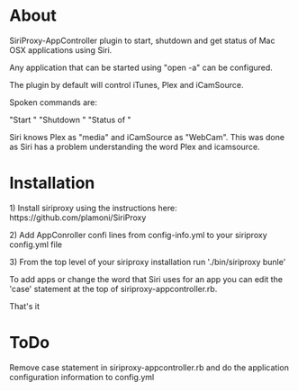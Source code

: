 <h1>About</h1>

<p>SiriProxy-AppController plugin to start, shutdown and get status of Mac OSX applications using Siri.</p>

<p>Any application that can be started using "open -a" can be configured.</p>

<p>The plugin by default will control iTunes, Plex and iCamSource.</p>

<p>Spoken commands are:</p>

<p>"Start <app>"
"Shutdown <app>"
"Status of <app>"</p>

<p>Siri knows Plex as "media" and iCamSource as "WebCam".  This was done as Siri has a problem understanding the word Plex and icamsource.  </p>

<h1>Installation</h1>

<p>1) Install siriproxy using the instructions here: https://github.com/plamoni/SiriProxy</p>

<p>2) Add AppConroller confi lines from config-info.yml to your siriproxy config.yml file</p>

<p>3) From the top level of your siriproxy installation run './bin/siriproxy bunle'</p>

<p>To add apps or change the word that Siri uses for an app you can edit the 'case' statement at the top of siriproxy-appcontroller.rb.</p>

<p>That's it</p>

<h1>ToDo</h1>

<p>Remove case statement in siriproxy-appcontroller.rb and do the application configuration information to config.yml</p>

